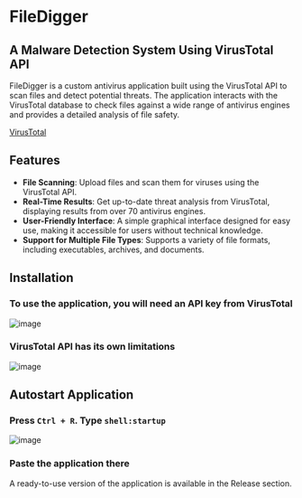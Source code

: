 # FileDigger
## A Malware Detection System Using VirusTotal API

FileDigger is a custom antivirus application built using the VirusTotal API to scan files and detect potential threats. The application interacts with the VirusTotal database to check files against a wide range of antivirus engines and provides a detailed analysis of file safety.

[VirusTotal](https://www.virustotal.com)

## Features

- **File Scanning**: Upload files and scan them for viruses using the VirusTotal API.
- **Real-Time Results**: Get up-to-date threat analysis from VirusTotal, displaying results from over 70 antivirus engines.
- **User-Friendly Interface**: A simple graphical interface designed for easy use, making it accessible for users without technical knowledge.
- **Support for Multiple File Types**: Supports a variety of file formats, including executables, archives, and documents.

## Installation
### To use the application, you will need an API key from VirusTotal
![image](https://github.com/user-attachments/assets/36186d04-594d-4823-81f2-b079e7dde94e)

### VirusTotal API has its own limitations
![image](https://github.com/user-attachments/assets/15d966ec-e2fe-4a84-b887-cc57cad3eaf0)

## Autostart Application
### Press `Ctrl + R`. Type `shell:startup`
![image](https://github.com/user-attachments/assets/936d12d2-bcb3-4407-9130-83d232c8d613)
### Paste the application there

A ready-to-use version of the application is available in the Release section.
